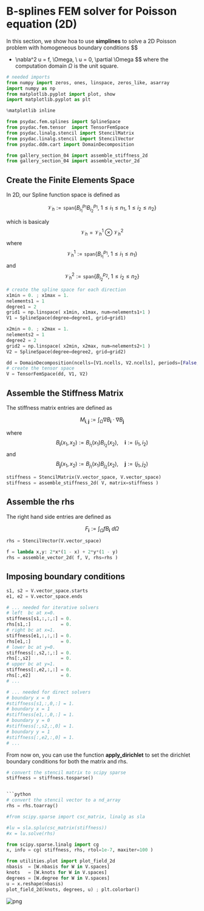 # B-splines FEM solver for Poisson equation (2D)


In this section, we show hoa to use **simplines** to solve a 2D Poisson problem with homogeneous boundary conditions
$$
- \nabla^2 u = f, \Omega,
\\
u = 0, \partial \Omega
$$
where the computation domain $\Omega$ is the unit square.


```python
# needed imports
from numpy import zeros, ones, linspace, zeros_like, asarray
import numpy as np
from matplotlib.pyplot import plot, show
import matplotlib.pyplot as plt

%matplotlib inline
```


```python
from psydac.fem.splines import SplineSpace
from psydac.fem.tensor  import TensorFemSpace
from psydac.linalg.stencil import StencilMatrix
from psydac.linalg.stencil import StencilVector
from psydac.ddm.cart import DomainDecomposition
```


```python
from gallery_section_04 import assemble_stiffness_2d
from gallery_section_04 import assemble_vector_2d
```

## Create the Finite Elements Space

In 2D, our Spline function space is defined as

$$
\mathcal{V}_h := \texttt{span}\{ B_{i_1}^{p_1} B_{i_2}^{p_1}, ~ 1 \le i_1 \le n_1, ~ 1 \le i_2 \le n_2\}
$$

which is basicaly 
$$
\mathcal{V}_h = \mathcal{V}_h^1 \otimes \mathcal{V}_h^2 
$$
where
$$
\mathcal{V}_h^1 := \texttt{span}\{ B_{i_1}^{p_1}, ~ 1 \le i_1 \le n_1\}
$$
and
$$
\mathcal{V}_h^2 := \texttt{span}\{ B_{i_2}^{p_2}, ~ 1 \le i_2 \le n_2\}
$$

```python
# create the spline space for each direction
x1min = 0. ; x1max = 1.
nelements1 = 1
degree1 = 2
grid1 = np.linspace( x1min, x1max, num=nelements1+1 )
V1 = SplineSpace(degree=degree1, grid=grid1)

x2min = 0. ; x2max = 1.
nelements2 = 1
degree2 = 2
grid2 = np.linspace( x2min, x2max, num=nelements2+1 )
V2 = SplineSpace(degree=degree2, grid=grid2)
```

```python
dd = DomainDecomposition(ncells=[V1.ncells, V2.ncells], periods=[False, False])
# create the tensor space
V = TensorFemSpace(dd, V1, V2)
```

## Assemble the Stiffness Matrix

The stiffness matrix entries are defined as

$$
M_{\textbf{i}, \textbf{j}} := \int_{\Omega} \nabla B_{\textbf{i}} \cdot \nabla B_{\textbf{j}}
$$

where 
$$
B_{\textbf{i}}(x_1,x_2) := B_{i_1}(x_1)B_{i_2}(x_2), \quad \textbf{i} := (i_1,i_2) 
$$
and
$$
B_{\textbf{j}}(x_1,x_2) := B_{j_1}(x_1)B_{j_2}(x_2), \quad \textbf{j} := (j_1,j_2)
$$


```python
stiffness = StencilMatrix(V.vector_space, V.vector_space)
stiffness = assemble_stiffness_2d( V, matrix=stiffness )
```

## Assemble the rhs

The right hand side entries are defined as

$$
F_{\textbf{i}} := \int_{\Omega} f B_{\textbf{i}} ~d\Omega
$$


```python
rhs = StencilVector(V.vector_space)

f = lambda x,y: 2*x*(1 - x) + 2*y*(1 - y) 
rhs = assemble_vector_2d( f, V, rhs=rhs )
```

## Imposing boundary conditions


```python
s1, s2 = V.vector_space.starts
e1, e2 = V.vector_space.ends

# ... needed for iterative solvers
# left  bc at x=0.
stiffness[s1,:,:,:] = 0.
rhs[s1,:]           = 0.
# right bc at x=1.
stiffness[e1,:,:,:] = 0.
rhs[e1,:]           = 0.
# lower bc at y=0.
stiffness[:,s2,:,:] = 0.
rhs[:,s2]           = 0.
# upper bc at y=1.
stiffness[:,e2,:,:] = 0.
rhs[:,e2]           = 0.
# ...

# ... needed for direct solvers
# boundary x = 0
#stiffness[s1,:,0,:] = 1.
# boundary x = 1
#stiffness[e1,:,0,:] = 1.
# boundary y = 0
#stiffness[:,s2,:,0] = 1.
# boundary y = 1
#stiffness[:,e2,:,0] = 1.    
# ...
```

From now on, you can use the function **apply_dirichlet** to set the dirichlet boundary conditions for both the matrix and rhs.

```python
# convert the stencil matrix to scipy sparse
stiffness = stiffness.tosparse() 


```python
# convert the stencil vector to a nd_array
rhs = rhs.toarray()
```

```python
#from scipy.sparse import csc_matrix, linalg as sla

#lu = sla.splu(csc_matrix(stiffness))
#x = lu.solve(rhs)
```

```python
from scipy.sparse.linalg import cg
x, info = cg( stiffness, rhs, rtol=1e-7, maxiter=100 )
```

```python
from utilities.plot import plot_field_2d
nbasis  = [W.nbasis for W in V.spaces]
knots   = [W.knots for W in V.spaces]
degrees = [W.degree for W in V.spaces]
u = x.reshape(nbasis)
plot_field_2d(knots, degrees, u) ; plt.colorbar()
```

![png](images/poisson-2d/output_20_1.png)
